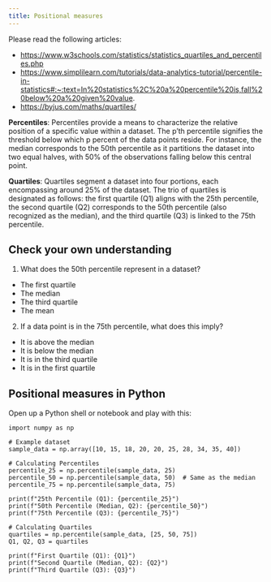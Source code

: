 ```yaml
---
title: Positional measures
---
```


Please read the following articles:

- https://www.w3schools.com/statistics/statistics_quartiles_and_percentiles.php
- https://www.simplilearn.com/tutorials/data-analytics-tutorial/percentile-in-statistics#:~:text=In%20statistics%2C%20a%20percentile%20is,fall%20below%20a%20given%20value.
- https://byjus.com/maths/quartiles/


**Percentiles**: Percentiles provide a means to characterize the relative position of a specific value within a dataset. The p’th percentile signifies the threshold below which p percent of the data points reside. For instance, the median corresponds to the 50th percentile as it partitions the dataset into two equal halves, with 50% of the observations falling below this central point.

**Quartiles**: Quartiles segment a dataset into four portions, each encompassing around 25% of the dataset. The trio of quartiles is designated as follows: the first quartile (Q1) aligns with the 25th percentile, the second quartile (Q2) corresponds to the 50th percentile (also recognized as the median), and the third quartile (Q3) is linked to the 75th percentile.

## Check your own understanding 

1. What does the 50th percentile represent in a dataset?
- The first quartile
- The median
- The third quartile
- The mean

2. If a data point is in the 75th percentile, what does this imply?
- It is above the median
- It is below the median
- It is in the third quartile
- It is in the first quartile

## Positional measures in Python

Open up a Python shell or notebook and play with this:

```
import numpy as np

# Example dataset
sample_data = np.array([10, 15, 18, 20, 20, 25, 28, 34, 35, 40])

# Calculating Percentiles
percentile_25 = np.percentile(sample_data, 25)
percentile_50 = np.percentile(sample_data, 50)  # Same as the median
percentile_75 = np.percentile(sample_data, 75)

print(f"25th Percentile (Q1): {percentile_25}")
print(f"50th Percentile (Median, Q2): {percentile_50}")
print(f"75th Percentile (Q3): {percentile_75}")

# Calculating Quartiles
quartiles = np.percentile(sample_data, [25, 50, 75])
Q1, Q2, Q3 = quartiles

print(f"First Quartile (Q1): {Q1}")
print(f"Second Quartile (Median, Q2): {Q2}")
print(f"Third Quartile (Q3): {Q3}")
```